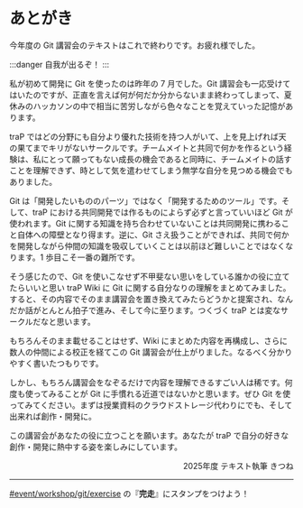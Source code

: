 # あとがき

今年度の Git 講習会のテキストはこれで終わりです。お疲れ様でした。

:::danger
自我が出るぞ！
:::

私が初めて開発に Git を使ったのは昨年の 7 月でした。Git 講習会も一応受けてはいたのですが、正直を言えば何が何だか分からないまま終わってしまって、夏休みのハッカソンの中で相当に苦労しながら色々なことを覚えていった記憶があります。

traP ではどの分野にも自分より優れた技術を持つ人がいて、上を見上げれば天の果てまでキリがないサークルです。チームメイトと共同で何かを作るという経験は、私にとって願ってもない成長の機会であると同時に、チームメイトの話すことを理解できず、時として気を遣わせてしまう無学な自分を見つめる機会でもありました。

Git は「開発したいもののパーツ」ではなく「開発するためのツール」です。そして、traP における共同開発では作るものによらず必ずと言っていいほど Git が使われます。Git に関する知識を持ち合わせていないことは共同開発に携わること自体への障壁となり得ます。逆に、Git さえ扱うことができれば、共同で何かを開発しながら仲間の知識を吸収していくことは以前ほど難しいことではなくなります。1 歩目こそ一番の難所です。

そう感じたので、Git を使いこなせず不甲斐ない思いをしている誰かの役に立てたらいいと思い traP Wiki に Git に関する自分なりの理解をまとめてみました。すると、その内容でそのまま講習会を置き換えてみたらどうかと提案され、なんだか話がとんとん拍子で進み、そして今に至ります。つくづく traP とは変なサークルだなと思います。

もちろんそのまま載せることはせず、Wiki にまとめた内容を再構成し、さらに数人の仲間による校正を経てこの Git 講習会が仕上がりました。なるべく分かりやすく書いたつもりです。

しかし、もちろん講習会をなぞるだけで内容を理解できるすごい人は稀です。何度も使ってみることが Git に手慣れる近道ではないかと思います。ぜひ Git を使ってみてください。まずは授業資料のクラウドストレージ代わりにでも、そして出来れば創作・開発に。

この講習会があなたの役に立つことを願います。あなたが traP で自分の好きな創作・開発に熱中する姿を楽しみにしています。

<div style="text-align: right;">
2025年度 テキスト執筆 きつね
</div>

---

[#event/workshop/git/exercise](https://q.trap.jp/channels/event/workshop/git/exercise) の『**完走**』にスタンプをつけよう！